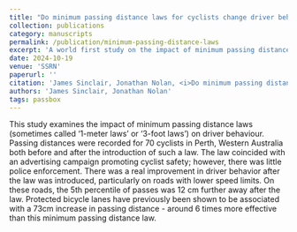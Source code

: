 ```yaml
---
title: "Do minimum passing distance laws for cyclists change driver behaviour?"
collection: publications
category: manuscripts
permalink: /publication/minimum-passing-distance-laws
excerpt: 'A world first study on the impact of minimum passing distance laws on driver behaviour.'
date: 2024-10-19
venue: 'SSRN'
paperurl: ''
citation: 'James Sinclair, Jonathan Nolan, <i>Do minimum passing distance laws for cyclists change driver behaviour?</i>, SSRN, 2024.'
authors: 'James Sinclair, Jonathan Nolan'
tags: passbox
---
```


This study examines the impact of minimum passing distance laws (sometimes called ‘1-meter laws’ or ‘3-foot laws’) on driver behaviour. Passing distances were recorded for 70 cyclists in Perth, Western Australia both before and after the introduction of such a law. The law coincided with an advertising campaign promoting cyclist safety; however, there was little police enforcement. There was a real improvement in driver behavior after the law was introduced, particularly on roads with lower speed limits. On these roads, the 5th percentile of passes was 12 cm further away after the law. Protected bicycle lanes have previously been shown to be associated with a 73cm increase in passing distance - around 6 times more effective than this minimum passing distance law.
